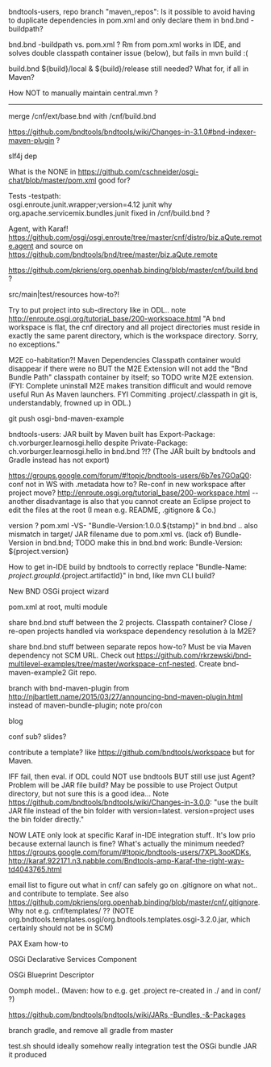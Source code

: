 
bndtools-users, repo branch "maven_repos": Is it possible to avoid having to duplicate dependencies in pom.xml and only declare them in bnd.bnd -buildpath?

bnd.bnd -buildpath vs. pom.xml ?  Rm <dependencies> from pom.xml works in IDE, and solves double classpath container issue (below), but fails in mvn build :(

build.bnd ${build}/local & ${build}/release still needed? What for, if all in Maven?

How NOT to manually maintain central.mvn ?

____

merge /cnf/ext/base.bnd with /cnf/build.bnd

https://github.com/bndtools/bndtools/wiki/Changes-in-3.1.0#bnd-indexer-maven-plugin ?

slf4j dep

What is the <obrRepository>NONE</obrRepository> in https://github.com/cschneider/osgi-chat/blob/master/pom.xml good for?


Tests
-testpath: \
	osgi.enroute.junit.wrapper;version=4.12
junit why org.apache.servicemix.bundles.junit fixed in /cnf/build.bnd ?

Agent, with Karaf! https://github.com/osgi/osgi.enroute/tree/master/cnf/distro/biz.aQute.remote.agent and source on https://github.com/bndtools/bnd/tree/master/biz.aQute.remote

https://github.com/pkriens/org.openhab.binding/blob/master/cnf/build.bnd ?

src/main|test/resources how-to?!

Try to put project into sub-directory like in ODL.. note
http://enroute.osgi.org/tutorial_base/200-workspace.html "A bnd workspace is flat, the cnf directory and all project directories must reside in exactly the same parent directory, which is the workspace directory. Sorry, no exceptions."

M2E co-habitation?! Maven Dependencies Classpath container would disappear if there were no <dependencies> BUT the M2E Extension will not add the "Bnd Bundle Path" classpath container by itself; so TODO write M2E extension. (FYI: Complete uninstall M2E makes transition difficult and would remove useful Run As Maven launchers.  FYI Commiting .project/.classpath in git is, understandably, frowned up in ODL.)


git push osgi-bnd-maven-example




bndtools-users: JAR built by Maven built has Export-Package: ch.vorburger.learnosgi.hello despite Private-Package: ch.vorburger.learnosgi.hello in bnd.bnd ?!?  (The JAR built by bndtools and Gradle instead has not export)


https://groups.google.com/forum/#!topic/bndtools-users/6b7es7GOaQ0: conf not in WS with .metadata how to? Re-conf in new workspace after project move?  http://enroute.osgi.org/tutorial_base/200-workspace.html -- another disadvantage is also that you cannot create an Eclipse project to edit the files at the root (I mean e.g. README, .gitignore & Co.)

version ? pom.xml -VS- "Bundle-Version:1.0.0.${tstamp}" in bnd.bnd .. also mismatch in target/ JAR filename due to pom.xml <version> vs. (lack of) Bundle-Version in bnd.bnd; TODO make this in bnd.bnd work: Bundle-Version: ${project.version}

How to get in-IDE build by bndtools to correctly replace "Bundle-Name: ${project.groupId}.${project.artifactId}" in bnd, like mvn CLI build?




New BND OSGi project wizard

pom.xml at root, multi module

share bnd.bnd stuff between the 2 projects.  Classpath container? Close / re-open projects handled via workspace dependency resolution à la M2E?

share bnd.bnd stuff between separate repos how-to? Must be via Maven dependency not SCM URL.  Check out https://github.com/rkrzewski/bnd-multilevel-examples/tree/master/workspace-cnf-nested.  Create bnd-maven-example2 Git repo.

branch with bnd-maven-plugin from http://njbartlett.name/2015/03/27/announcing-bnd-maven-plugin.html instead of maven-bundle-plugin; note pro/con

blog

conf sub? slides?

contribute a template? like https://github.com/bndtools/workspace but for Maven.

IFF fail, then eval. if ODL could NOT use bndtools BUT still use just Agent?  Problem will be JAR file build?  May be possible to use Project Output directory, but not sure this is a good idea... Note https://github.com/bndtools/bndtools/wiki/Changes-in-3.0.0: "use the built JAR file instead of the bin folder with version=latest. version=project uses the bin folder directly."

NOW LATE only look at specific Karaf in-IDE integration stuff.. It's low prio because external launch is fine? What's actually the minimum needed? https://groups.google.com/forum/#!topic/bndtools-users/7XPL3ooKDKs, http://karaf.922171.n3.nabble.com/Bndtools-amp-Karaf-the-right-way-td4043765.html

email list to figure out what in cnf/ can safely go on .gitignore on what not.. and contribute to template.  See also https://github.com/pkriens/org.openhab.binding/blob/master/cnf/.gitignore.  Why not e.g. cnf/templates/ ?? (NOTE org.bndtools.templates.osgi/org.bndtools.templates.osgi-3.2.0.jar, which certainly should not be in SCM)

PAX Exam how-to

OSGi Declarative Services Component

OSGi Blueprint Descriptor

Oomph model.. (Maven: how to e.g. get .project re-created in ./ and in conf/ ?)




https://github.com/bndtools/bndtools/wiki/JARs,-Bundles,-&-Packages

branch gradle, and remove all gradle from master

test.sh should ideally somehow really integration test the OSGi bundle JAR it produced
